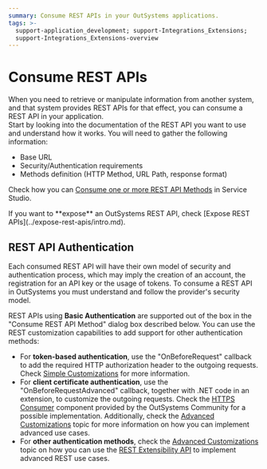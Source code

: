 ```yaml
---
summary: Consume REST APIs in your OutSystems applications.
tags: >-
  support-application_development; support-Integrations_Extensions;
  support-Integrations_Extensions-overview
---
```


# Consume REST APIs

When you need to retrieve or manipulate information from another system, and that system provides REST APIs for that effect, you can consume a REST API in your application.  
Start by looking into the documentation of the REST API you want to use and understand how it works. You will need to gather the following information:

* Base URL
* Security/Authentication requirements
* Methods definition \(HTTP Method, URL Path, response format\)

Check how you can [Consume one or more REST API Methods](consume-a-rest-api.md) in Service Studio.

 If you want to \*\*expose\*\* an OutSystems REST API, check \[Expose REST APIs\]\(../expose-rest-apis/intro.md\).

## REST API Authentication

Each consumed REST API will have their own model of security and authentication process, which may imply the creation of an account, the registration for an API key or the usage of tokens. To consume a REST API in OutSystems you must understand and follow the provider's security model.

REST APIs using **Basic Authentication** are supported out of the box in the "Consume REST API Method" dialog box described below. You can use the REST customization capabilities to add support for other authentication methods:

* For **token-based authentication**, use the "OnBeforeRequest" callback to add the required HTTP authorization header to the outgoing requests. Check [Simple Customizations](simple-customizations.md) for more information.
* For **client certificate authentication**, use the "OnBeforeRequestAdvanced" callback, together with .NET code in an extension, to customize the outgoing requests. Check the [HTTPS Consumer](https://www.outsystems.com/forge/component-overview/3591/https-consumer) component provided by the OutSystems Community for a possible implementation. Additionally, check the [Advanced Customizations](advanced-customizations.md) topic for more information on how you can implement advanced use cases.
* For **other authentication methods**, check the [Advanced Customizations](advanced-customizations.md) topic on how you can use the [REST Extensibility API](../../../ref/apis/rest-extensibility-api.md) to implement advanced REST use cases.


